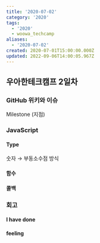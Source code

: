 ```yaml
---
title: '2020-07-02'
category: '2020'
tags:
  - '2020'
  - woowa_techcamp
aliases:
  - '2020-07-02'
created: 2020-07-01T15:00:00.000Z
updated: 2022-09-06T14:00:05.967Z
---
```


## 우아한테크캠프 2일차

### GitHub 위키와 이슈

Milestone (지점)

### JavaScript

#### Type

숫자 → 부동소수점 방식

#### 함수

#### 콜백

### 회고

#### I have done

#### feeling
